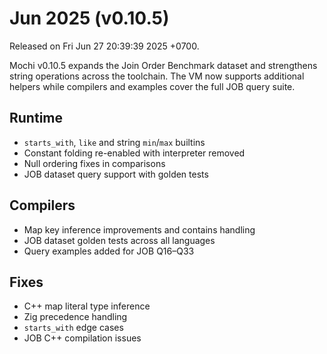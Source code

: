 # Jun 2025 (v0.10.5)

Released on Fri Jun 27 20:39:39 2025 +0700.

Mochi v0.10.5 expands the Join Order Benchmark dataset and strengthens string
operations across the toolchain. The VM now supports additional helpers while
compilers and examples cover the full JOB query suite.

## Runtime

- `starts_with`, `like` and string `min`/`max` builtins
- Constant folding re-enabled with interpreter removed
- Null ordering fixes in comparisons
- JOB dataset query support with golden tests

## Compilers

- Map key inference improvements and contains handling
- JOB dataset golden tests across all languages
- Query examples added for JOB Q16–Q33

## Fixes

- C++ map literal type inference
- Zig precedence handling
- `starts_with` edge cases
- JOB C++ compilation issues
